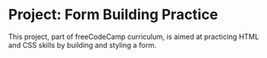 # Project: Form Building Practice

This project, part of freeCodeCamp curriculum, is aimed at practicing HTML and CSS skills by building and styling a form. 